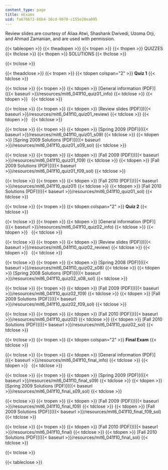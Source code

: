 ```yaml
---
content_type: page
title: eExams
uid: fa676672-66b4-16cd-9070-c155e20ea095
---
```


Review slides are courtesy of Aliaa Atwi, Shashank Dwivedi, Uzoma Orji, and Ahmad Zamanian, and are used with permission.

{{< tableopen >}}
{{< theadopen >}}
{{< tropen >}}
{{< thopen >}}
QUIZZES
{{< thclose >}}
{{< thopen >}}
SOLUTIONS
{{< thclose >}}

{{< trclose >}}

{{< theadclose >}}
{{< tropen >}}
{{< tdopen colspan="2" >}}
**Quiz 1**
{{< tdclose >}}

{{< trclose >}}
{{< tropen >}}
{{< tdopen >}}
[General information (PDF)]({{< baseurl >}}/resources/mit6_041f10_quiz01_info)
{{< tdclose >}}
{{< tdopen >}}
 
{{< tdclose >}}

{{< trclose >}}
{{< tropen >}}
{{< tdopen >}}
[Review slides (PDF)]({{< baseurl >}}/resources/mit6_041f10_quiz01_review)
{{< tdclose >}}
{{< tdopen >}}
 
{{< tdclose >}}

{{< trclose >}}
{{< tropen >}}
{{< tdopen >}}
[Spring 2009 (PDF)]({{< baseurl >}}/resources/mit6_041f10_quiz01_s09)
{{< tdclose >}}
{{< tdopen >}}
[Spring 2009 Solutions (PDF)]({{< baseurl >}}/resources/mit6_041f10_quiz01_s09_sol)
{{< tdclose >}}

{{< trclose >}}
{{< tropen >}}
{{< tdopen >}}
[Fall 2009 (PDF)]({{< baseurl >}}/resources/mit6_041f10_quiz01_f09)
{{< tdclose >}}
{{< tdopen >}}
[Fall 2009 Solutions (PDF)]({{< baseurl >}}/resources/mit6_041f10_quiz01_f09_sol)
{{< tdclose >}}

{{< trclose >}}
{{< tropen >}}
{{< tdopen >}}
[Fall 2010 (PDF)]({{< baseurl >}}/resources/mit6_041f10_quiz01)
{{< tdclose >}}
{{< tdopen >}}
[Fall 2010 Solutions (PDF)]({{< baseurl >}}/resources/mit6_041f10_quiz01_sol)
{{< tdclose >}}

{{< trclose >}}
{{< tropen >}}
{{< tdopen colspan="2" >}}
**Quiz 2**
{{< tdclose >}}

{{< trclose >}}
{{< tropen >}}
{{< tdopen >}}
[General information (PDF)]({{< baseurl >}}/resources/mit6_041f10_quiz02_info)
{{< tdclose >}}
{{< tdopen >}}
 
{{< tdclose >}}

{{< trclose >}}
{{< tropen >}}
{{< tdopen >}}
[Review slides (PDF)]({{< baseurl >}}/resources/mit6_041f10_quiz02_review)
{{< tdclose >}}
{{< tdopen >}}
 
{{< tdclose >}}

{{< trclose >}}
{{< tropen >}}
{{< tdopen >}}
[Spring 2008 (PDF)]({{< baseurl >}}/resources/mit6_041f10_quiz02_s08)
{{< tdclose >}}
{{< tdopen >}}
[Spring 2008 Solutions (PDF)]({{< baseurl >}}/resources/mit6_041f10_quiz02_s08_sol)
{{< tdclose >}}

{{< trclose >}}
{{< tropen >}}
{{< tdopen >}}
[Fall 2009 (PDF)]({{< baseurl >}}/resources/mit6_041f10_quiz02_f09)
{{< tdclose >}}
{{< tdopen >}}
[Fall 2009 Solutions (PDF)]({{< baseurl >}}/resources/mit6_041f10_quiz02_f09_sol)
{{< tdclose >}}

{{< trclose >}}
{{< tropen >}}
{{< tdopen >}}
[Fall 2010 (PDF)]({{< baseurl >}}/resources/mit6_041f10_quiz02)
{{< tdclose >}}
{{< tdopen >}}
[Fall 2010 Solutions (PDF)]({{< baseurl >}}/resources/mit6_041f10_quiz02_sol)
{{< tdclose >}}

{{< trclose >}}
{{< tropen >}}
{{< tdopen colspan="2" >}}
**Final Exam**
{{< tdclose >}}

{{< trclose >}}
{{< tropen >}}
{{< tdopen >}}
[General information (PDF)]({{< baseurl >}}/resources/mit6_041f10_final_info)
{{< tdclose >}}
{{< tdopen >}}
 
{{< tdclose >}}

{{< trclose >}}
{{< tropen >}}
{{< tdopen >}}
[Spring 2009 (PDF)]({{< baseurl >}}/resources/mit6_041f10_final_s09)
{{< tdclose >}}
{{< tdopen >}}
[Spring 2009 Solutions (PDF)]({{< baseurl >}}/resources/mit6_041f10_final_s09_sol)
{{< tdclose >}}

{{< trclose >}}
{{< tropen >}}
{{< tdopen >}}
[Fall 2009 (PDF)]({{< baseurl >}}/resources/mit6_041f10_final_f09)
{{< tdclose >}}
{{< tdopen >}}
[Fall 2009 Solutions (PDF)]({{< baseurl >}}/resources/mit6_041f10_final_f09_sol)
{{< tdclose >}}

{{< trclose >}}
{{< tropen >}}
{{< tdopen >}}
[Fall 2010 (PDF)]({{< baseurl >}}/resources/mit6_041f10_final)
{{< tdclose >}}
{{< tdopen >}}
[Fall 2010 Solutions (PDF)]({{< baseurl >}}/resources/mit6_041f10_final_sol)
{{< tdclose >}}

{{< trclose >}}

{{< tableclose >}}